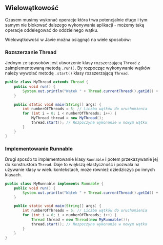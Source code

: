 ## Wielowątkowość

Czasem musimy wykonać operacje która trwa potencjalnie długo i tym samym nie blokować dalszego wykonywania aplikacji - możemy taką operacje oddelegować do oddzielnego wątku. 

Wielowątkowość w Javie można osiągnąć na wiele sposobów:

### Rozszerzanie Thread

Jednym ze sposobów jest utworzenie klasy rozszerzającą `Thread` z zaimplementowaną metodą `.run()`.
By rozpocząc wykonywanie wątków należy wywołać metodę `.start()` klasy rozszerzającą `Thread`.

```java
public class MyThread extends Thread {
    public void run() {
        System.out.println("Wątek " + Thread.currentThread().getId() + " jest uruchomiony.");
    }

    public static void main(String[] args) {
        int numberOfThreads = 5; // Liczba wątków do uruchomienia
        for (int i = 0; i < numberOfThreads; i++) {
            MyThread thread = new MyThread();
            thread.start(); // Rozpoczyna wykonanie w nowym wątku
        }
    }
}
```

### Implementowanie Runnable

Drugi sposób to implementowanie klasy `Runnable` i potem przekazywanie jej do konstruktora `Thread`.
Daje to większą elastyczność i pozwala na używanie klasy w wielu kontekstach, może również dziedziczyć po innych klasach.

```java
public class MyRunnable implements Runnable {
    public void run() {
        System.out.println("Wątek " + Thread.currentThread().getId() + " jest uruchomiony.");
    }

    public static void main(String[] args) {
        int numberOfThreads = 5; // Liczba wątków do uruchomienia
        for (int i = 0; i < numberOfThreads; i++) {
            Thread thread = new Thread(new MyRunnable());
            thread.start(); // Rozpoczyna wykonanie w nowym wątku
        }
    }
}
```

